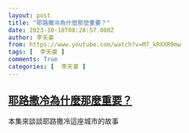 ```yaml
---
layout: post
title: "耶路撒冷為什麼那麼重要？"
date: 2023-10-18T08:28:57.000Z
author: 李天豪
from: https://www.youtube.com/watch?v=M7_kRXXR9mw
tags: [  李天豪 ]
comments: True
categories: [  李天豪 ]
---
```

<!--1697617737000-->
[耶路撒冷為什麼那麼重要？](https://www.youtube.com/watch?v=M7_kRXXR9mw)
------

<div>
本集來談談耶路撒冷這座城市的故事
</div>
